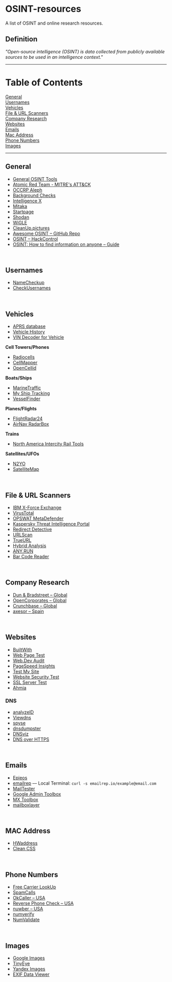 # OSINT-resources
A list of OSINT and online research resources.

## Definition
_"Open-source intelligence (OSINT) is data collected from publicly available sources to be used in an intelligence context."_

***

# Table of Contents
[General](#general)  
[Usernames](#usernames)  
[Vehicles](#vehicles)  
[File & URL Scanners](#scans)  
[Company Research](#company)  
[Websites](#websites)  
[Emails](#email)  
[Mac Address](#mac)  
[Phone Numbers](#phone)  
[Images](#images)  

***

<a name="general"/>

## General

* [General OSINT Tools](https://www.aware-online.com/en/osint-tools/)
* [Atomic Red Team - MITRE's ATT&CK](https://github.com/redcanaryco/atomic-red-team)
* [OCCRP Aleph](https://aleph.occrp.org/)
* [Background Checks](https://backgroundchecks.org/)
* [Intelligence X](https://intelx.io/)
* [Mitaka](https://github.com/ninoseki/mitaka)
* [Startpage](https://startpage.com/)
* [Shodan](https://www.shodan.io/)
* [WiGLE](https://wigle.net/)
* [CleanUp.pictures](https://cleanup.pictures/)
* [Awesome OSINT – GitHub Repo](https://github.com/jivoi/awesome-osint)
* [OSINT – HackControl](https://hackcontrol.org/OSINT/People_search_engines.html)
* [OSINT: How to find information on anyone – Guide](https://medium.com/the-first-digit/osint-how-to-find-information-on-anyone-5029a3c7fd56)
<br>

<a name="usernames"/>

## Usernames

* [NameCheckup](https://namecheckup.com/)
* [CheckUsernames](https://checkusernames.com/)
<br>

<a name="vehicles"/>

## Vehicles

* [APRS database](https://aprs.fi/)
* [Vehicle History](https://www.vehiclehistory.com/)
* [VIN Decoder for Vehicle](https://coceurope.eu/vin-decoder-vehicle/)

**Cell Towers/Phones**
* [Radiocells](https://www.radiocells.org/default/world)
* [CellMapper](https://www.cellmapper.net/map)
* [OpenCellid](https://opencellid.org/)

**Boats/Ships**
* [MarineTraffic](https://www.marinetraffic.com/)
* [My Ship Tracking](https://www.myshiptracking.com/)
* [VesselFinder](https://www.vesselfinder.com/)

**Planes/Flights**
* [FlightRadar24](https://www.flightradar24.com/)
* [AirNav RadarBox](https://www.radarbox.com/)

**Trains**
* [North America Intercity Rail Tools](https://asm.transitdocs.com/)

**Satellites/UFOs**
* [N2YO](https://www.n2yo.com/)
* [SatelliteMap](https://satellitemap.space/)
<br>


<a name="scans"/>

## File & URL Scanners

* [IBM X-Force Exchange](https://exchange.xforce.ibmcloud.com/)
* [VirusTotal](https://www.virustotal.com/gui/)
* [OPSWAT MetaDefender](https://metadefender.opswat.com/)
* [Kaspersky Threat Intelligence Portal](https://opentip.kaspersky.com/)
* [Redirect Detective](https://redirectdetective.com/)
* [URLScan](https://urlscan.io/)
* [TrueURL](http://www.trueurl.net/)
* [Hybrid Analysis](https://www.hybrid-analysis.com/)
* [ANY.RUN](https://app.any.run/)
* [Bar Code Reader](https://online-barcode-reader.inliteresearch.com/default.aspx)
<br>

<a name="company"/>

## Company Research

* [Dun & Bradstreet – Global](https://www.dnb.com/business-directory.html)
* [OpenCorporates – Global](https://opencorporates.com/)
* [Crunchbase – Global](https://www.crunchbase.com/)
* [axesor – Spain](https://www.axesor.es/)
<br>

<a name="websites"/>

## Websites

* [BuiltWith](https://builtwith.com/)
* [Web Page Test](https://www.webpagetest.org/)
* [Web.Dev Audit](https://web.dev/measure/)
* [PageSpeed Insights](https://developers.google.com/speed/pagespeed/insights/)
* [Test My Site](https://www.thinkwithgoogle.com/feature/testmysite/)
* [Website Security Test](https://www.immuniweb.com/websec/)
* [SSL Server Test](https://www.ssllabs.com/ssltest/index.html)
* [Ahmia](https://ahmia.fi/)

### DNS

* [analyzeID](https://analyzeid.com/)
* [Viewdns](https://viewdns.info/)
* [spyse](https://spyse.com/tools)
* [dnsdumpster](https://dnsdumpster.com/)
* [DNSviz](https://dnsviz.net/)
* [DNS over HTTPS](https://netblocks.org/tmp/doh/)
<br>

<a name="email"/>

## Emails

* [Epieos](https://epieos.com/)
* [emailrep](https://emailrep.io/) –– Local Terminal: ```curl -s emailrep.io/example@email.com```
* [MailTester](https://mailtester.com/testmail.php)
* [Google Admin Toolbox](https://toolbox.googleapps.com/apps/main/)
* [MX Toolbox](https://mxtoolbox.com/)
* [mailboxlayer](https://mailboxlayer.com/)
<br>

<a name="mac"/>

## MAC Address

* [HWaddress](https://hwaddress.com/)
* [Clean CSS](https://www.cleancss.com/mac-lookup/)
<br>

<a name="phone"/>

## Phone Numbers

* [Free Carrier LookUp](https://freecarrierlookup.com/)
* [SpamCalls](https://spamcalls.net/en/)
* [OkCaller – USA](https://www.okcaller.com/)
* [Reverse Phone Check – USA](https://www.reversephonecheck.com/)
* [nuwber – USA](https://nuwber.com/)
* [numverify](https://numverify.com/)
* [NumValidate](https://numvalidate.com/)
<br>

<a name="images"/>

## Images

* [Google Images](https://www.google.com/imghp?hl=en)
* [TinyEye](https://tineye.com/)
* [Yandex Images](https://yandex.ru/images/)
* [EXIF Data Viewer](https://exifdata.com/)
<br>
